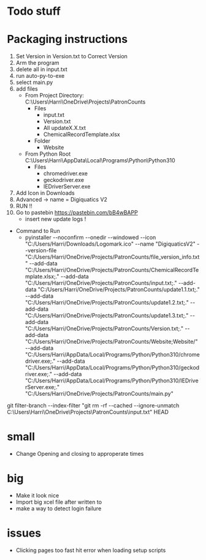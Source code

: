 # Todo stuff 
# Packaging instructions 
1. Set Version in Version.txt to Correct Version
2. Arm the program 
3. delete all in input.txt
4. run auto-py-to-exe
5. select main.py
6. add files 
    - From Project Directory: C:\Users\Harri\OneDrive\Projects\PatronCounts
        - Files
            - input.txt
            - Version.txt
            - All updateX.X.txt
            - ChemicalRecordTemplate.xlsx
        - Folder
            - Website
    - From Python Root C:\Users\Harri\AppData\Local\Programs\Python\Python310
        - Files
            - chromedriver.exe
            - geckodriver.exe
            - IEDriverServer.exe
7. Add Icon in Downloads 
8. Advanced -> name = Digiquatics V2
9. RUN !!
10. Go to pastebin https://pastebin.com/bB4wBAPP
    - insert new update logs !
- Command to Run 
  - pyinstaller --noconfirm --onedir --windowed --icon "C:/Users/Harri/Downloads/Logomark.ico" --name "DigiquaticsV2" --version-file "C:/Users/Harri/OneDrive/Projects/PatronCounts/file_version_info.txt" --add-data "C:/Users/Harri/OneDrive/Projects/PatronCounts/ChemicalRecordTemplate.xlsx;." --add-data "C:/Users/Harri/OneDrive/Projects/PatronCounts/input.txt;." --add-data "C:/Users/Harri/OneDrive/Projects/PatronCounts/update1.1.txt;." --add-data "C:/Users/Harri/OneDrive/Projects/PatronCounts/update1.2.txt;." --add-data "C:/Users/Harri/OneDrive/Projects/PatronCounts/update1.3.txt;." --add-data "C:/Users/Harri/OneDrive/Projects/PatronCounts/Version.txt;." --add-data "C:/Users/Harri/OneDrive/Projects/PatronCounts/Website;Website/" --add-data "C:/Users/Harri/AppData/Local/Programs/Python/Python310/chromedriver.exe;." --add-data "C:/Users/Harri/AppData/Local/Programs/Python/Python310/geckodriver.exe;." --add-data "C:/Users/Harri/AppData/Local/Programs/Python/Python310/IEDriverServer.exe;."  "C:/Users/Harri/OneDrive/Projects/PatronCounts/main.py"

git filter-branch --index-filter "git rm -rf --cached --ignore-unmatch C:\Users\Harri\OneDrive\Projects\PatronCounts\input.txt" HEAD
# small 
- Change Opening and closing to approperate times 


# big 

- Make it look nice 
- Import big xcel file after written to 
- make a way to detect login failure 


# issues 
- Clicking pages too fast hit error when loading setup scripts 